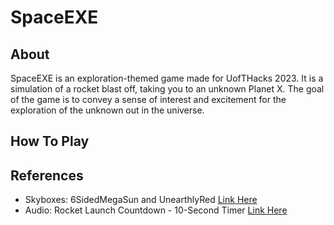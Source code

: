 # SpaceEXE

## About 
SpaceEXE is an exploration-themed game made for UofTHacks 2023. It is a simulation of a rocket blast off, taking you to an unknown Planet X. The goal of the game is to convey a sense of interest and excitement for the exploration of the unknown out in the universe. 

## How To Play

## References
- Skyboxes: 6SidedMegaSun and UnearthlyRed [Link Here](https://assetstore.unity.com/packages/2d/textures-materials/sky/skybox-series-free-103633)
- Audio: Rocket Launch Countdown - 10-Second Timer [Link Here](https://www.youtube.com/watch?v=1AUQnmHi31g&ab_channel=InstructaBeats)
